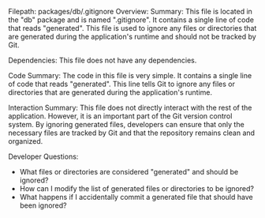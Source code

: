 Filepath: packages/db/.gitignore
Overview: Summary:
This file is located in the "db" package and is named ".gitignore". It contains a single line of code that reads "generated". This file is used to ignore any files or directories that are generated during the application's runtime and should not be tracked by Git.

Dependencies:
This file does not have any dependencies.

Code Summary:
The code in this file is very simple. It contains a single line of code that reads "generated". This line tells Git to ignore any files or directories that are generated during the application's runtime.

Interaction Summary:
This file does not directly interact with the rest of the application. However, it is an important part of the Git version control system. By ignoring generated files, developers can ensure that only the necessary files are tracked by Git and that the repository remains clean and organized.

Developer Questions:
- What files or directories are considered "generated" and should be ignored?
- How can I modify the list of generated files or directories to be ignored?
- What happens if I accidentally commit a generated file that should have been ignored?

